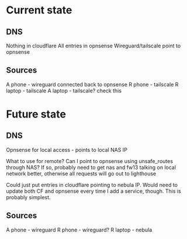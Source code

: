 # Current state
## DNS
Nothing in cloudflare
All entries in opnsense
Wireguard/tailscale point to opnsense

## Sources
A phone - wireguard connected back to opnsense
R phone - tailscale
R laptop - tailscale
A laptop - tailscale? check this

# Future state
## DNS
Opnsense for local access - points to local NAS IP

What to use for remote? Can I point to opnsense using unsafe_routes through NAS? If so, probably need to get nas and fw13 talking on local network better, otherwise all requests will go out to lighthouse

Could just put entries in cloudflare pointing to nebula IP. Would need to update both CF and opnsense every time I add a service, though. This is probably simplest.

## Sources
A phone - wireguard
R phone - wireguard?
R laptop - nebula
